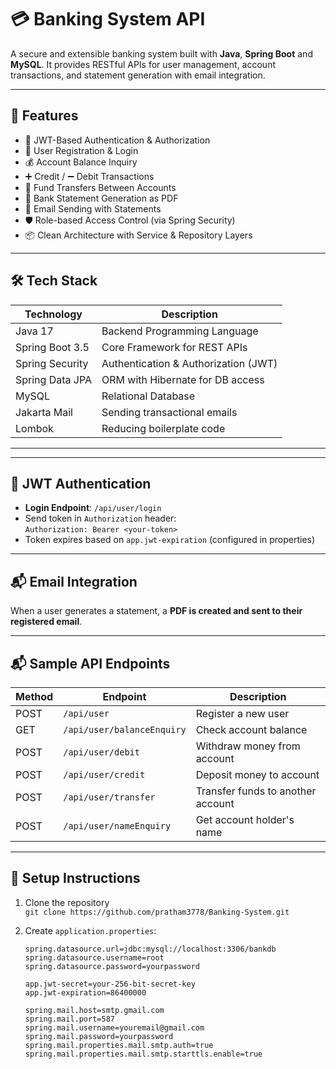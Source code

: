 # 💳 Banking System API

A secure and extensible banking system built with **Java**, **Spring Boot** and **MySQL**. It provides RESTful APIs for user management, account transactions, and statement generation with email integration.

---

## 🚀 Features

- 🔐 JWT-Based Authentication & Authorization
- 👤 User Registration & Login
- 💰 Account Balance Inquiry
- ➕ Credit / ➖ Debit Transactions
- 🔄 Fund Transfers Between Accounts
- 🧾 Bank Statement Generation as PDF
- 📧 Email Sending with Statements
- 🛡️ Role-based Access Control (via Spring Security)
- 📦 Clean Architecture with Service & Repository Layers

---

## 🛠️ Tech Stack

| Technology        | Description                         |
|------------------|-------------------------------------|
| Java 17          | Backend Programming Language        |
| Spring Boot 3.5  | Core Framework for REST APIs        |
| Spring Security  | Authentication & Authorization (JWT)|
| Spring Data JPA  | ORM with Hibernate for DB access    |
| MySQL            | Relational Database                 |
| Jakarta Mail     | Sending transactional emails        |
| Lombok           | Reducing boilerplate code           |

---

---

## 🔐 JWT Authentication

- **Login Endpoint**: `/api/user/login`
- Send token in `Authorization` header:  
  `Authorization: Bearer <your-token>`
- Token expires based on `app.jwt-expiration` (configured in properties)

---

## 📬 Email Integration

When a user generates a statement, a **PDF is created and sent to their registered email**.

---

## 📬 Sample API Endpoints

| Method | Endpoint                            | Description                  |
|--------|-------------------------------------|------------------------------|
| POST   | `/api/user`                         | Register a new user          |
| GET    | `/api/user/balanceEnquiry`          | Check account balance        |
| POST   | `/api/user/debit`                   | Withdraw money from account  |
| POST   | `/api/user/credit`                  | Deposit money to account     |
| POST   | `/api/user/transfer`                | Transfer funds to another account |
| POST   | `/api/user/nameEnquiry`             | Get account holder's name    |

---

## 🔧 Setup Instructions

1. Clone the repository  
   `git clone https://github.com/pratham3778/Banking-System.git`

2. Create `application.properties`:
   ```properties
   spring.datasource.url=jdbc:mysql://localhost:3306/bankdb
   spring.datasource.username=root
   spring.datasource.password=yourpassword

   app.jwt-secret=your-256-bit-secret-key
   app.jwt-expiration=86400000

   spring.mail.host=smtp.gmail.com
   spring.mail.port=587
   spring.mail.username=youremail@gmail.com
   spring.mail.password=yourpassword
   spring.mail.properties.mail.smtp.auth=true
   spring.mail.properties.mail.smtp.starttls.enable=true

